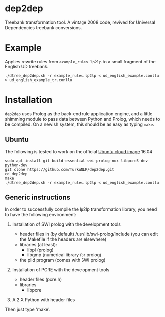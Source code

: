 # dep2dep

Treebank transformation tool. A vintage 2008 code, revived for Universal Dependencies treebank conversions.

# Example

Applies rewrite rules from `example_rules.lp2lp` to a small fragment of the English UD treebank.

    ./dtree_dep2dep.sh -r example_rules.lp2lp < ud_english_example.conllu > ud_english_example_tr.conllu

# Installation

`dep2dep` uses Prolog as the back-end rule application engine, and a little shimming module to pass data between Python and Prolog, which needs to be compiled. On a newish system, this should be as easy as typing `make`.

## Ubuntu

The following is tested to work on the official [Ubuntu cloud image](https://help.ubuntu.com/lts/serverguide/cloud-images-and-uvtool.html) 16.04

```
sudo apt install git build-essential swi-prolog-nox libpcre3-dev python-dev 
git clone https://github.com/TurkuNLP/dep2dep.git
cd dep2dep
make
./dtree_dep2dep.sh -r example_rules.lp2lp < ud_english_example.conllu
```

## Generic instructions 

In order to successfully compile the lp2lp transformation library,
you need to have the following environment:

1) Installation of SWI prolog with the development tools
   - header files in (by default) /usr/lib/swi-prolog/include (you can edit the Makefile if the headers are elsewhere)
   - libraries (at least):
        - libpl (prolog)
        - libgmp (numerical library for prolog)
   - the plld program (comes with SWI prolog)

2) Installation of PCRE with the development tools
   - header files (pcre.h)
   - libraries
        - libpcre

3) A 2.X Python with header files

Then just type 'make'.
